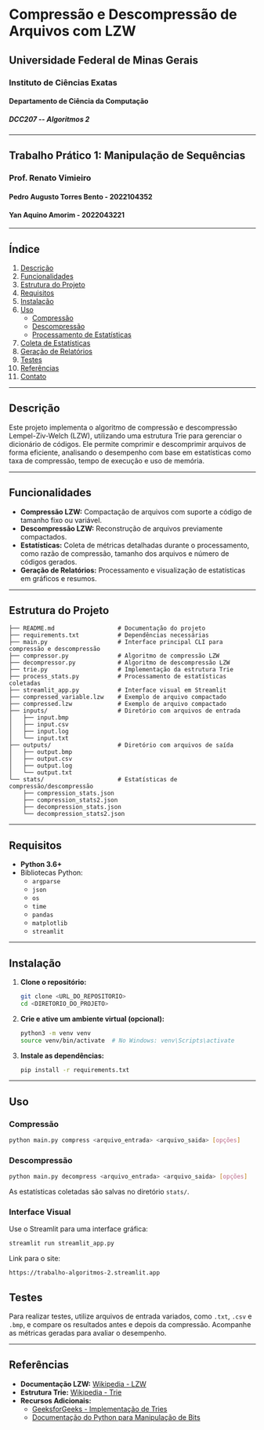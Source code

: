 # Compressão e Descompressão de Arquivos com LZW

## Universidade Federal de Minas Gerais
### Instituto de Ciências Exatas
#### Departamento de Ciência da Computação
##### DCC207 -- Algoritmos 2

---

## Trabalho Prático 1: Manipulação de Sequências

### Prof. Renato Vimieiro

#### Pedro Augusto Torres Bento - 2022104352
#### Yan Aquino Amorim - 2022043221
---

## Índice

1. [Descrição](#descrição)
2. [Funcionalidades](#funcionalidades)
3. [Estrutura do Projeto](#estrutura-do-projeto)
4. [Requisitos](#requisitos)
5. [Instalação](#instalação)
6. [Uso](#uso)
    - [Compressão](#compressão)
    - [Descompressão](#descompressão)
    - [Processamento de Estatísticas](#processamento-de-estatísticas)
7. [Coleta de Estatísticas](#coleta-de-estatísticas)
8. [Geração de Relatórios](#geração-de-relatórios)
9. [Testes](#testes)
12. [Referências](#referências)
13. [Contato](#contato)

---

## Descrição

Este projeto implementa o algoritmo de compressão e descompressão Lempel-Ziv-Welch (LZW), utilizando uma estrutura Trie para gerenciar o dicionário de códigos. Ele permite comprimir e descomprimir arquivos de forma eficiente, analisando o desempenho com base em estatísticas como taxa de compressão, tempo de execução e uso de memória.

---

## Funcionalidades

- **Compressão LZW:** Compactação de arquivos com suporte a código de tamanho fixo ou variável.
- **Descompressão LZW:** Reconstrução de arquivos previamente compactados.
- **Estatísticas:** Coleta de métricas detalhadas durante o processamento, como razão de compressão, tamanho dos arquivos e número de códigos gerados.
- **Geração de Relatórios:** Processamento e visualização de estatísticas em gráficos e resumos.

---

## Estrutura do Projeto

```
├── README.md                  # Documentação do projeto
├── requirements.txt           # Dependências necessárias
├── main.py                    # Interface principal CLI para compressão e descompressão
├── compressor.py              # Algoritmo de compressão LZW
├── decompressor.py            # Algoritmo de descompressão LZW
├── trie.py                    # Implementação da estrutura Trie
├── process_stats.py           # Processamento de estatísticas coletadas
├── streamlit_app.py           # Interface visual em Streamlit
├── compressed_variable.lzw    # Exemplo de arquivo compactado
├── compressed.lzw             # Exemplo de arquivo compactado
├── inputs/                    # Diretório com arquivos de entrada
│   ├── input.bmp
│   ├── input.csv
│   ├── input.log
│   └── input.txt
├── outputs/                   # Diretório com arquivos de saída
│   ├── output.bmp
│   ├── output.csv
│   ├── output.log
│   └── output.txt
└── stats/                     # Estatísticas de compressão/descompressão
    ├── compression_stats.json
    ├── compression_stats2.json
    ├── decompression_stats.json
    └── decompression_stats2.json
```

---

## Requisitos

- **Python 3.6+**
- Bibliotecas Python:
  - `argparse`
  - `json`
  - `os`
  - `time`
  - `pandas`
  - `matplotlib`
  - `streamlit`

---

## Instalação

1. **Clone o repositório:**

    ```bash
    git clone <URL_DO_REPOSITORIO>
    cd <DIRETORIO_DO_PROJETO>
    ```

2. **Crie e ative um ambiente virtual (opcional):**

    ```bash
    python3 -m venv venv
    source venv/bin/activate  # No Windows: venv\Scripts\activate
    ```

3. **Instale as dependências:**

    ```bash
    pip install -r requirements.txt
    ```

---

## Uso

### Compressão

```bash
python main.py compress <arquivo_entrada> <arquivo_saida> [opções]
```

### Descompressão

```bash
python main.py decompress <arquivo_entrada> <arquivo_saida> [opções]
```

As estatísticas coletadas são salvas no diretório `stats/`.

### Interface Visual

Use o Streamlit para uma interface gráfica:

```bash
streamlit run streamlit_app.py
```
Link para o site:
```bash
https://trabalho-algoritmos-2.streamlit.app
```

## Testes

Para realizar testes, utilize arquivos de entrada variados, como `.txt`, `.csv` e `.bmp`, e compare os resultados antes e depois da compressão. Acompanhe as métricas geradas para avaliar o desempenho.

---

## Referências

- **Documentação LZW:** [Wikipedia - LZW](https://en.wikipedia.org/wiki/Lempel%E2%80%93Ziv%E2%80%93Welch)  
- **Estrutura Trie:** [Wikipedia - Trie](https://en.wikipedia.org/wiki/Trie)  
- **Recursos Adicionais:**  
    - [GeeksforGeeks - Implementação de Tries](https://www.geeksforgeeks.org/trie-insert-and-search/)  
    - [Documentação do Python para Manipulação de Bits](https://docs.python.org/3/library/struct.html)

